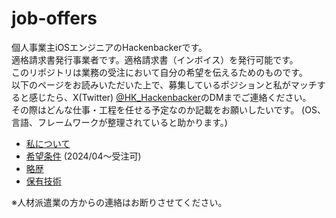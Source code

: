 # job-offers

個人事業主iOSエンジニアのHackenbackerです。<br>
適格請求書発行事業者です。適格請求書（インボイス）を発行可能です。<br>
このリポジトリは業務の受注において自分の希望を伝えるためのものです。<br>
以下のページをお読みいただいた上で、募集しているポジションと私がマッチすると感じたら、X(Twitter) [@HK_Hackenbacker](https://twitter.com/HK_Hackenbacker)のDMまでご連絡ください。<br>
その際はどんな仕事・工程を任せる予定なのか記載をお願いしたいです。
(OS、言語、フレームワークが整理されていると助かります。)

- [私について](https://github.com/hackenbacker/job-offers/blob/main/files/about_me.md)
- [希望条件](https://github.com/hackenbacker/job-offers/blob/main/files/preffered_conditions.md) (2024/04〜受注可)
- [略歴](https://github.com/hackenbacker/job-offers/blob/main/files/work_experience.md)
- [保有技術](https://github.com/hackenbacker/job-offers/blob/main/files/skill_set.md)

※人材派遣業の方からの連絡はお断りさせてください。
